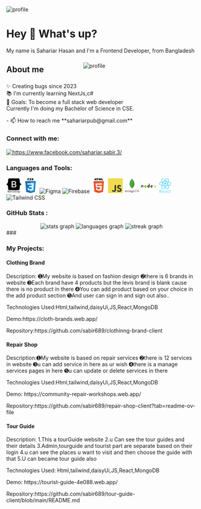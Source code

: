 


<img align="top" alt="profile" width="full" src="https://i.ibb.co/R47Z0tx/Navy-And-White-Geometric-Technology-Linked-In-Banner.jpg">

###
<h1 align="left">Hey 👋 What's up?</h1>

<p align="left">My name is Sahariar Hasan and I'm a Frontend Developer, from Bangladesh</p>

###
<img align="right" alt="profile" width="300" src="https://i.ibb.co/0qHsySW/405614349-289667834044521-8398789847772274964-n.jpg">

<h2 align="left">About me</h2>

###

<p align="left">✨ Creating bugs since 2023<br>📚 I'm currently learning NextJs,c#<br>🎯 Goals: To become a full stack web developer<br> Currently I'm doing my Bachelor of Science in CSE.</p>
- 📫 How to reach me **sahariarpub@gmail.com**

<h3 align="left">Connect with me:</h3>
<p align="left">
<a href="https://fb.com/https://www.facebook.com/sahariar.sabir.3/" target="blank"><img align="center" src="https://raw.githubusercontent.com/rahuldkjain/github-profile-readme-generator/master/src/images/icons/Social/facebook.svg" alt="https://www.facebook.com/sahariar.sabir.3/" height="30" width="40" /></a>
</p>





###

<h3 align="left">Languages and Tools:</h3>
<p align="left">
  <img src="https://raw.githubusercontent.com/devicons/devicon/master/icons/bootstrap/bootstrap-plain-wordmark.svg" alt="Bootstrap" width="40" height="40"/>
  <img src="https://raw.githubusercontent.com/devicons/devicon/master/icons/css3/css3-original-wordmark.svg" alt="CSS3" width="40" height="40"/>
  <img src="https://www.vectorlogo.zone/logos/figma/figma-icon.svg" alt="Figma" width="40" height="40"/>
  <img src="https://www.vectorlogo.zone/logos/firebase/firebase-icon.svg" alt="Firebase" width="40" height="40"/>
  <img src="https://raw.githubusercontent.com/devicons/devicon/master/icons/html5/html5-original-wordmark.svg" alt="HTML5" width="40" height="40"/>
  <img src="https://raw.githubusercontent.com/devicons/devicon/master/icons/javascript/javascript-original.svg" alt="JavaScript" width="40" height="40"/>
  <img src="https://raw.githubusercontent.com/devicons/devicon/master/icons/mongodb/mongodb-original-wordmark.svg" alt="MongoDB" width="40" height="40"/>
  <img src="https://raw.githubusercontent.com/devicons/devicon/master/icons/nodejs/nodejs-original-wordmark.svg" alt="Node.js" width="40" height="40"/>
  <img src="https://raw.githubusercontent.com/devicons/devicon/master/icons/react/react-original-wordmark.svg" alt="React" width="40" height="40"/>
  <img src="https://www.vectorlogo.zone/logos/tailwindcss/tailwindcss-icon.svg" alt="Tailwind CSS" width="40" height="40"/>
</p>


<h3 align="left">GitHub Stats :</h3>

<div align="center">
  <img src="https://github-readme-stats.vercel.app/api?username=sabir689&hide_title=false&hide_rank=false&show_icons=true&include_all_commits=true&count_private=true&disable_animations=false&theme=dracula&locale=en&hide_border=false" height="150" alt="stats graph" />
  <img src="https://github-readme-stats.vercel.app/api/top-langs?username=sabir689&locale=en&hide_title=false&layout=compact&card_width=320&langs_count=5&theme=dracula&hide_border=false" height="150" alt="languages graph" />
  <img src="https://streak-stats.demolab.com?user=sabir689&locale=en&mode=daily&theme=dark&hide_border=false&border_radius=5&order=3" height="220" alt="streak graph"  />

</div>
###


<h3 align="left">My Projects:</h3>

<!-- Project 1 -->
<h4 align="left">Clothing Brand</h4>
<p align="left">
  Description: 
  ➊My website is based on fashion design 
  ➋there is 6 brands in website 
  ➌Each brand have 4 products but the levis brand is blank cause there is no product in 
   there 
  ➍You can add product based on your choice in the add product section 
  ➎And user can sign in and sign out also..
</p>
<p align="left">
  Technologies Used:Html,tailwind,daisyUi,JS,React,MongoDB
</p>
<p align="left">
  Demo:https://cloth-brands.web.app/ 
</p>
<p align="left">
  Repository:https://github.com/sabir689/clothinng-brand-client 
</p>

<!-- Project 2 -->
<h4 align="left">Repair Shop</h4>
<p align="left">
  Description:➊My website is based on repair services 
  ➋there is 12 services in website 
  ➌u can add service in here as ur wish 
  ➍there is a manage services pages in here 
  ➎u can update or delete services in there  
</p>
<p align="left">
  Technologies Used:Html,tailwind,daisyUi,JS,React,MongoDB
</p>
<p align="left">
  Demo: https://community-repair-workshops.web.app/
</p>
<p align="left">
  Repository:https://github.com/sabir689/repair-shop-client?tab=readme-ov-file
</p>

<!-- Project 3 -->
<h4 align="left">Tour Guide</h4>
<p align="left">
  Description:
  1.This a tourGuide website 
  2.u Can see the tour guides and their details 
  3.Admin,tourguide and tourist part are separate based on their login 
  4.u can see the places u want to visit and then choose the guide with that 
  5.U can became tour guide also 
</p>
<p align="left">
  Technologies Used: Html,tailwind,daisyUi,JS,React,MongoDB
</p>
<p align="left">
  Demo: https://tourist-guide-4e088.web.app/
</p>
<p align="left">
  Repository:https://github.com/sabir689/tour-guide-client/blob/main/README.md 
</p>


